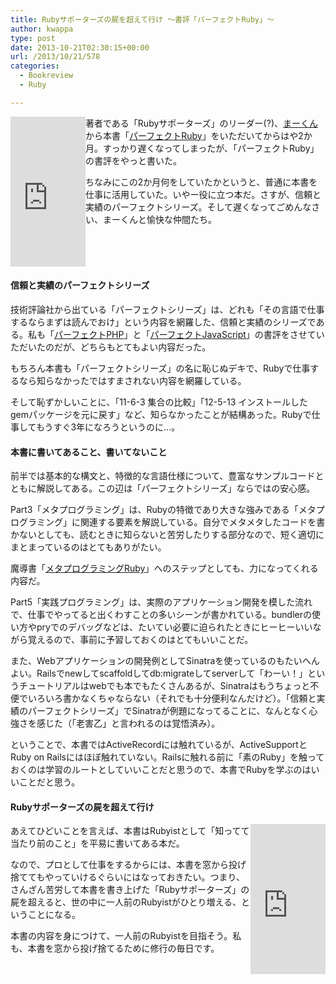 ```yaml
---
title: Rubyサポーターズの屍を超えて行け 〜書評「パーフェクトRuby」〜
author: kwappa
type: post
date: 2013-10-21T02:30:15+00:00
url: /2013/10/21/578
categories:
  - Bookreview
  - Ruby

---
```

<iframe src="http://rcm-fe.amazon-adsystem.com/e/cm?lt1=_blank&#038;bc1=000000&#038;IS2=1&#038;nou=1&#038;bg1=000000&#038;fc1=FFFFFF&#038;lc1=336699&#038;t=bottomline02-22&#038;o=9&#038;p=8&#038;l=as1&#038;m=amazon&#038;f=ifr&#038;ref=qf_sp_asin_til&#038;asins=4774158798" style="width:120px;height:240px;float:left;" scrolling="no" marginwidth="0" marginheight="0" frameborder="0"></iframe>

著者である「Rubyサポーターズ」のリーダー(?)、<a href="http://twitter.com/sugamasao" target="_blank">まーくん</a>から本書「<a href="http://amzn.to/15wNreu" target="_blank">パーフェクトRuby</a>」をいただいてからはや2か月。すっかり遅くなってしまったが、「パーフェクトRuby」の書評をやっと書いた。

ちなみにこの2か月何をしていたかというと、普通に本書を仕事に活用していた。いやー役に立つ本だ。さすが、信頼と実績のパーフェクトシリーズ。そして遅くなってごめんなさい、まーくんと愉快な仲間たち。

<br style="clear:both;" />

#### 信頼と実績のパーフェクトシリーズ

技術評論社から出ている「パーフェクトシリーズ」は、どれも「その言語で仕事するならまずは読んでおけ」という内容を網羅した、信頼と実績のシリーズである。私も「<a href="http://el.jibun.atmarkit.co.jp/bookshelf/2011/04/phpdisphp-6d5e.html" target="_blank">パーフェクトPHP</a>」と「<a href="http://el.jibun.atmarkit.co.jp/bookshelf/2011/10/post-4166.html" target="_blank">パーフェクトJavaScript</a>」の書評をさせていただいたのだが、どちらもとてもよい内容だった。

もちろん本書も「パーフェクトシリーズ」の名に恥じぬデキで、Rubyで仕事するなら知らなかったではすまされない内容を網羅している。

<!--more-->

そして恥ずかしいことに、「11-6-3 集合の比較」「12-5-13 インストールしたgemパッケージを元に戻す」など、知らなかったことが結構あった。Rubyで仕事してもうすぐ3年になろうというのに…。

#### 本書に書いてあること、書いてないこと

前半では基本的な構文と、特徴的な言語仕様について、豊富なサンプルコードとともに解説してある。この辺は「パーフェクトシリーズ」ならではの安心感。

Part3「メタプログラミング」は、Rubyの特徴であり大きな強みである「メタプログラミング」に関連する要素を解説している。自分でメタメタしたコードを書かないとしても、読むときに知らないと苦労したりする部分なので、短く適切にまとまっているのはとてもありがたい。

魔導書「<a href="http://amzn.to/1eBKBfG" target="_blank">メタプログラミングRuby</a>」へのステップとしても、力になってくれる内容だ。

Part5「実践プログラミング」は、実際のアプリケーション開発を模した流れで、仕事でやってると出くわすことの多いシーンが書かれている。bundlerの使い方やpryでのデバッグなどは、たいてい必要に迫られたときにヒーヒーいいながら覚えるので、事前に予習しておくのはとてもいいことだ。

また、Webアプリケーションの開発例としてSinatraを使っているのもたいへんよい。Railsでnewしてscaffoldしてdb:migrateしてserverして「わーい！」というチュートリアルはwebでも本でもたくさんあるが、Sinatraはもうちょっと不便でいろいろ書かなくちゃならない（それでも十分便利なんだけど）。「信頼と実績のパーフェクトシリーズ」でSinatraが例題になってることに、なんとなく心強さを感じた（「老害乙」と言われるのは覚悟済み）。

ということで、本書ではActiveRecordには触れているが、ActiveSupportとRuby on Railsにはほぼ触れていない。Railsに触れる前に「素のRuby」を触っておくのは学習のルートとしていいことだと思うので、本書でRubyを学ぶのはいいことだと思う。

#### Rubyサポーターズの屍を超えて行け

<iframe src="http://rcm-fe.amazon-adsystem.com/e/cm?lt1=_blank&#038;bc1=000000&#038;IS2=1&#038;nou=1&#038;bg1=000000&#038;fc1=FFFFFF&#038;lc1=336699&#038;t=bottomline02-22&#038;o=9&#038;p=8&#038;l=as1&#038;m=amazon&#038;f=ifr&#038;ref=qf_sp_asin_til&#038;asins=4774158798" style="width:120px;height:240px;float:right;" scrolling="no" marginwidth="0" marginheight="0" frameborder="0"></iframe>

あえてひどいことを言えば、本書はRubyistとして「知ってて当たり前のこと」を平易に書いてある本だ。

なので、プロとして仕事をするからには、本書を窓から投げ捨ててもやっていけるぐらいにはなっておきたい。つまり、さんざん苦労して本書を書き上げた「Rubyサポーターズ」の屍を超えると、世の中に一人前のRubyistがひとり増える、ということになる。

本書の内容を身につけて、一人前のRubyistを目指そう。私も、本書を窓から投げ捨てるために修行の毎日です。

<br style="clear:both;" />
